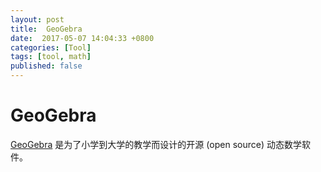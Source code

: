 ```yaml
---
layout: post
title:  GeoGebra
date:  2017-05-07 14:04:33 +0800
categories: [Tool]
tags: [tool, math]
published: false
---
```




# GeoGebra


[GeoGebra](https://wiki.geogebra.org/zh/%E6%89%8B%E5%86%8A) 是为了小学到大学的教学而设计的开源 (open source) 动态数学软件。


